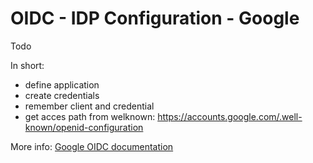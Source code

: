 # OIDC - IDP Configuration - Google

Todo

In short:
- define application
- create credentials
- remember client and credential
- get acces path from welknown: https://accounts.google.com/.well-known/openid-configuration

More info:
[Google OIDC documentation](https://developers.google.com/identity/protocols/oauth2/openid-connect)
